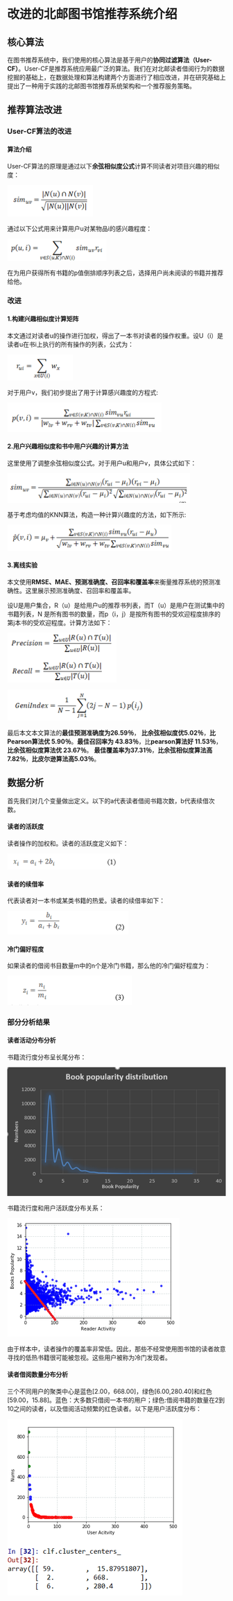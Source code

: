 # 改进的北邮图书馆推荐系统介绍
## 核心算法
在图书推荐系统中，我们使用的核心算法是基于用户的**协同过滤算法（User-CF）**。User-CF是推荐系统应用最广泛的算法。我们在对北邮读者借阅行为的数据挖掘的基础上，在数据处理和算法构建两个方面进行了相应改进，并在研究基础上提出了一种用于实践的北邮图书馆推荐系统架构和一个推荐服务策略。
## 推荐算法改进
### User-CF算法的改进
#### 算法介绍
User-CF算法的原理是通过以下**余弦相似度公式**计算不同读者对项目兴趣的相似度：

![](../image/User-CF.png)

通过以下公式用来计算用户u对某物品i的感兴趣程度：

![](../image/User-CF2.png)

在为用户获得所有书籍的p值倒排顺序列表之后，选择用户尚未阅读的书籍并推荐给他。
### 改进
#### 1.构建兴趣相似度计算矩阵
本文通过对读者u的操作进行加权，得出了一本书对读者的操作权重。设U（i）是读者u在书i上执行的所有操作的列表，公式为：

![](../image/改进1.png)

对于用户v，我们初步提出了用于计算感兴趣度的方程式:

![](../image/改进1-1.png)

#### 2.用户兴趣相似度和书中用户兴趣的计算方法
这里使用了调整余弦相似度公式。对于用户u和用户v，具体公式如下： 

![](../image/改进2.png)

基于考虑均值的KNN算法，构造一种计算兴趣度的方法，如下所示:

![](../image/改进2-1.png)

#### 3.离线实验
本文使用**RMSE、MAE、预测准确度、召回率和覆盖率**来衡量推荐系统的预测准确性。这里展示预测准确度、召回率和覆盖率。

设U是用户集合，R（u）是给用户u的推荐书列表，而T（u）是用户在测试集中的书籍列表，N 是所有图书的数量，而p（i，j）是按所有图书的受欢迎程度排序的第j本书的受欢迎程度。计算方法如下：

![](../image/改进3.png)

![](../image/改进3-1.png)

最后本文本文算法的**最佳预测准确度为26.59％**， **比余弦相似度优5.02％**，**比Pearson算法优 5.90％**。**最佳召回率为 43.83％**，比**pearson算法好 11.53％**，**比余弦相似度算法优 23.67％**。 **最佳覆盖率为37.31％**，**比余弦相似度算法高 7.82％**，**比皮尔逊算法高5.03％**。 

## 数据分析
首先我们对几个变量做出定义。以下的a代表读者借阅书籍次数，b代表续借次数。

#### 读者的活跃度

读者操作的加权和。读者的活跃度定义如下：

![](../image/读者的活跃度.png)

#### 读者的续借率
代表读者对一本书或某类书籍的热爱。读者的续借率如下：

![](../image/续借率.png)

#### 冷门偏好程度
如果读者的借阅书目数量m中的n个是冷门书籍，那么他的冷门偏好程度为： 

![](../image/冷门偏好程度.png)

### 部分分析结果
#### 读者活动分布分析
书籍流行度分布呈长尾分布：

![](../image/BookPopularity.png)

书籍流行度和用户活跃度分布关系：

![](../image/3.png)

由于样本中，读者操作的覆盖率非常低。因此，那些不经常使用图书馆的读者故意寻找的低热书籍很可能被忽视。这些用户被称为冷门发现者。
#### 读者借阅数量分布分析
 三个不同用户的聚类中心是蓝色\[2.00，668.00]，绿色\[6.00,280.40]和红色\[59.00，15.88]。蓝色：大多数只借阅一本书的用户；绿色:借阅书籍的数量在2到10之间的读者，以及借阅活动频繁的红色读者。以下是用户活跃度分布：
  
 ![](../image/用户活跃度聚类.png)


